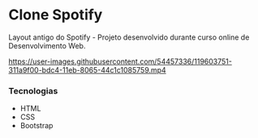 # Clone Spotify
Layout antigo do Spotify - Projeto desenvolvido durante curso online de Desenvolvimento Web.


https://user-images.githubusercontent.com/54457336/119603751-311a9f00-bdc4-11eb-8065-44c1c1085759.mp4


### Tecnologias
- HTML
- CSS
- Bootstrap

